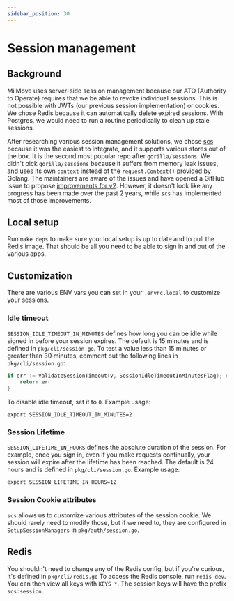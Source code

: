 ```yaml
---
sidebar_position: 30
---
```


# Session management

## Background
MilMove uses server-side session management because our ATO (Authority to Operate) requires that we be able to revoke individual sessions. This is not possible with JWTs (our previous session implementation) or cookies. We chose Redis because it can automatically delete expired sessions. With Postgres, we would need to run a routine
periodically to clean up stale sessions.

After researching various session management solutions, we chose
[scs](https://github.com/alexedwards/scs) because it was the easiest to integrate, and it supports various
stores out of the box. It is the second most popular repo after
`gorilla/sessions`. We didn't pick `gorilla/sessions` because it suffers
from memory leak issues, and uses its own `context` instead of the
`request.Context()` provided by Golang. The maintainers are aware of
the issues and have opened a GitHub issue to propose [improvements for
v2](https://github.com/gorilla/sessions/issues/105). However, it doesn't look like any progress has been made over the
past 2 years, while `scs` has implemented most of those improvements.

## Local setup
Run `make deps` to make sure your local setup is up to date and to pull the Redis image. That should be all you need to be able to sign in and out of the various apps.

## Customization
There are various ENV vars you can set in your `.envrc.local` to customize your sessions.

### Idle timeout
`SESSION_IDLE_TIMEOUT_IN_MINUTES` defines how long you can be idle while signed in before your session expires. The default is 15 minutes and is defined in `pkg/cli/session.go`. To test a value less than 15 minutes or greater than 30 minutes, comment out the following lines in `pkg/cli/session.go`:
```go
if err := ValidateSessionTimeout(v, SessionIdleTimeoutInMinutesFlag); err != nil {
    return err
}
```
To disable idle timeout, set it to `0`.
Example usage:
```
export SESSION_IDLE_TIMEOUT_IN_MINUTES=2
```
### Session Lifetime
`SESSION_LIFETIME_IN_HOURS` defines the absolute duration of the session. For example, once you sign in, even if you make requests continually, your session will expire after the lifetime has been reached. The default is 24 hours and is defined in `pkg/cli/session.go`.
Example usage:
```
export SESSION_LIFETIME_IN_HOURS=12
```
### Session Cookie attributes
`scs` allows us to customize various attributes of the session cookie. We should rarely need to modify those, but if we need to, they are configured in `SetupSessionManagers` in `pkg/auth/session.go`.

## Redis
You shouldn't need to change any of the Redis config, but if you're curious, it's defined in `pkg/cli/redis.go`
To access the Redis console, run `redis-dev`. You can then view all keys with `KEYS *`. The session keys will have the prefix `scs:session`.
